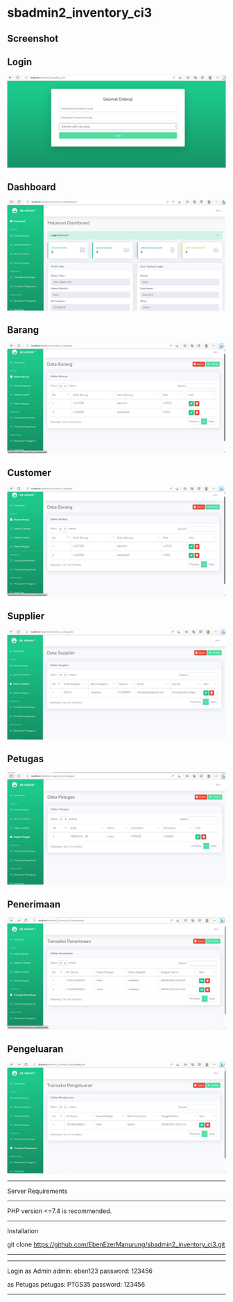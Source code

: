 # sbadmin2_inventory_ci3


## Screenshot 
## Login

![App Screenshot](https://github.com/EbenEzerManurung/sbadmin2_inventory_ci3/blob/main/screenshot/login.JPG?raw=true)

## Dashboard
![App Screenshot](https://github.com/EbenEzerManurung/sbadmin2_inventory_ci3/blob/main/screenshot/dashboard.JPG?raw=true)

## Barang
![App Screenshot](https://github.com/EbenEzerManurung/sbadmin2_inventory_ci3/blob/main/screenshot/barang.JPG?raw=true)

## Customer
![App Screenshot](https://github.com/EbenEzerManurung/sbadmin2_inventory_ci3/blob/main/screenshot/barang.JPG?raw=true)

## Supplier
![App Screenshot](https://github.com/EbenEzerManurung/sbadmin2_inventory_ci3/blob/main/screenshot/supplier.JPG?raw=true)

## Petugas
![App Screenshot](https://github.com/EbenEzerManurung/sbadmin2_inventory_ci3/blob/main/screenshot/petugas.JPG?raw=true)

## Penerimaan
![App Screenshot](https://github.com/EbenEzerManurung/sbadmin2_inventory_ci3/blob/main/screenshot/penerimaan.JPG?raw=true)

## Pengeluaran
![App Screenshot](https://github.com/EbenEzerManurung/sbadmin2_inventory_ci3/blob/main/screenshot/pengeluaran.JPG?raw=true)



*******************
Server Requirements
*******************

PHP version <=7.4 is recommended.


************
Installation

git clone https://github.com/EbenEzerManurung/sbadmin2_inventory_ci3.git
************


************
Login
as Admin
admin: eben123
password: 123456

as Petugas
petugas: PTGS35
password: 123456
************
